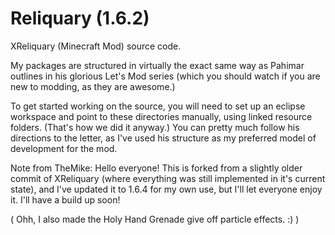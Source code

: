 Reliquary (1.6.2)
=========

XReliquary (Minecraft Mod) source code.

My packages are structured in virtually the exact same way as Pahimar outlines in his glorious Let's Mod series (which you should watch if you are new to modding, as they are awesome.)

To get started working on the source, you will need to set up an eclipse workspace and point to these directories manually, using linked resource folders. (That's how we did it anyway.)
You can pretty much follow his directions to the letter, as I've used his structure as my preferred model of development for the mod.

Note from TheMike: Hello everyone! This is forked from a slightly older commit of XReliquary (where everything was still implemented in it's current state), and I've updated it to 1.6.4 for my own use, but I'll let everyone enjoy it. I'll have a build up soon!

( Ohh, I also made the Holy Hand Grenade give off particle effects. :) )